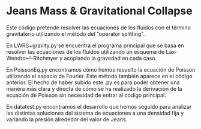 # Jeans Mass &amp; Gravitational Collapse


Este código pretende resolver las ecuaciones de los fluidos con el término gravitatorio utilizando el método del "operator splitting".

En LWRS+gravity.py se encuentra el programa principal que se basa en resolver las ecuaciones de los fluidos utilizando un esquema de Lax-Wendro↵-Ritchmyer y acoplando la gravedad en cada caso. 

En PoissonEq.py encontramos cómo hemos resuelto la ecuación de Poisson utilizando el espacio de Fourier. Este método también aparece en el código anterior. El hecho de haber subido este .py es para poder obtener una manera más clara y directa de cómo se ha realizado la derivación de la ecuación de Poisson sin necesidad de entrar al código principal.

En datatest.py encontramos el desarrollo que hemos seguido para analizar las distintas soluciones del sistema de ecuaciones a una densidad fija y variando la presión alrededor del valor de Jeans. 
